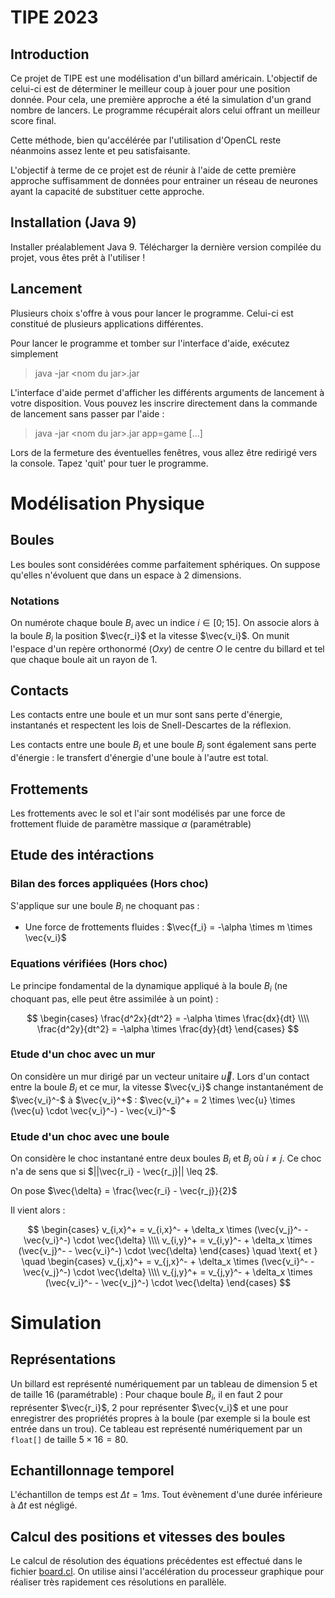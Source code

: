 # TIPE 2023

## Introduction

Ce projet de TIPE est une modélisation d'un billard américain. L'objectif de celui-ci est de déterminer le meilleur coup à jouer pour une position donnée.
Pour cela, une première approche a été la simulation d'un grand nombre de lancers. Le programme récupérait alors celui offrant un meilleur score final.

Cette méthode, bien qu'accélérée par l'utilisation d'OpenCL reste néanmoins assez lente et peu satisfaisante.

L'objectif à terme de ce projet est de réunir à l'aide de cette première approche suffisamment de données pour entrainer un réseau de neurones ayant la capacité de substituer cette approche.

## Installation (Java 9)

Installer préalablement Java 9. Télécharger la dernière version compilée du projet, vous êtes prêt à l'utiliser !

## Lancement

Plusieurs choix s'offre à vous pour lancer le programme. Celui-ci est constitué de plusieurs applications différentes.

Pour lancer le programme et tomber sur l'interface d'aide, exécutez simplement

> java -jar &#60;nom du jar&#62;.jar

L'interface d'aide permet d'afficher les différents arguments de lancement à votre disposition.
Vous pouvez les inscrire directement dans la commande de lancement sans passer par l'aide :

> java -jar &#60;nom du jar&#62;.jar app=game [...]

Lors de la fermeture des éventuelles fenêtres, vous allez être redirigé vers la console. Tapez 'quit' pour tuer le programme.

# Modélisation Physique

## Boules

Les boules sont considérées comme parfaitement sphériques. On suppose qu'elles n'évoluent que dans un espace à 2 dimensions.

### Notations

On numérote chaque boule $B_i$ avec un indice $i \in [0; 15]$. On associe alors à la boule $B_i$ la position $\vec{r_i}$ et la vitesse $\vec{v_i}$. On munit l'espace d'un repère orthonormé $(Oxy)$ de centre $O$ le centre du billard et tel que chaque boule ait un rayon de 1.

## Contacts

Les contacts entre une boule et un mur sont sans perte d'énergie, instantanés et respectent les lois de Snell-Descartes de la réflexion.

Les contacts entre une boule $B_i$ et une boule $B_j$ sont également sans perte d'énergie : le transfert d'énergie d'une boule à l'autre est total.

## Frottements

Les frottements avec le sol et l'air sont modélisés par une force de frottement fluide de paramètre massique $\alpha$ (paramétrable)

## Etude des intéractions

### Bilan des forces appliquées (Hors choc)

S'applique sur une boule $B_i$ ne choquant pas :

- Une force de frottements fluides : $\vec{f_i} = -\alpha \times m \times \vec{v_i}$

### Equations vérifiées (Hors choc)

Le principe fondamental de la dynamique appliqué à la boule $B_i$ (ne choquant pas, elle peut être assimilée à un point) :

$$
\begin{cases}
\frac{d^2x}{dt^2} = -\alpha \times \frac{dx}{dt}
\\\\
\frac{d^2y}{dt^2} = -\alpha \times \frac{dy}{dt}
\end{cases}
$$

### Etude d'un choc avec un mur

On considère un mur dirigé par un vecteur unitaire $\vec{u}$. Lors d'un contact entre la boule $B_i$ et ce mur, la vitesse $\vec{v_i}$ change instantanément de $\vec{v_i}^-$ à $\vec{v_i}^+$ : $\vec{v_i}^+ = 2 \times \vec{u} \times (\vec{u} \cdot \vec{v_i}^-) - \vec{v_i}^-$

### Etude d'un choc avec une boule

On considère le choc instantané entre deux boules $B_i$ et $B_j$ où $i \neq j$. Ce choc n'a de sens que si $||\vec{r_i} - \vec{r_j}|| \leq 2$.

On pose $\vec{\delta} = \frac{\vec{r_i} - \vec{r_j}}{2}$

Il vient alors :

$$
\begin{cases}
v_{i,x}^+ = v_{i,x}^- + \delta_x \times (\vec{v_j}^- - \vec{v_i}^-) \cdot \vec{\delta} \\\\ v_{i,y}^+ = v_{i,y}^- + \delta_x \times (\vec{v_j}^- - \vec{v_i}^-) \cdot \vec{\delta}
\end{cases}
\quad \text{ et } \quad
\begin{cases}
v_{j,x}^+ = v_{j,x}^- + \delta_x \times (\vec{v_i}^- - \vec{v_j}^-) \cdot \vec{\delta} \\\\ v_{j,y}^+ = v_{j,y}^- + \delta_x \times (\vec{v_i}^- - \vec{v_j}^-) \cdot \vec{\delta}
\end{cases}
$$

# Simulation

## Représentations

Un billard est représenté numériquement par un tableau de dimension $5$ et de taille $16$ (paramétrable) : Pour chaque boule $B_i$, il en faut 2 pour représenter $\vec{r_i}$, 2 pour représenter $\vec{v_i}$ et une pour enregistrer des propriétés propres à la boule (par exemple si la boule est entrée dans un trou). Ce tableau est représenté numériquement par un `float[]` de taille $5 \times 16 = 80$.

## Echantillonnage temporel

L'échantillon de temps est $\Delta t = 1 ms$. Tout évènement d'une durée inférieure à $\Delta t$ est négligé.

## Calcul des positions et vitesses des boules

Le calcul de résolution des équations précédentes est effectué dans le fichier [board.cl](src/main/resources/board.cl). On utilise ainsi l'accélération du processeur graphique pour réaliser très rapidement ces résolutions en parallèle.
